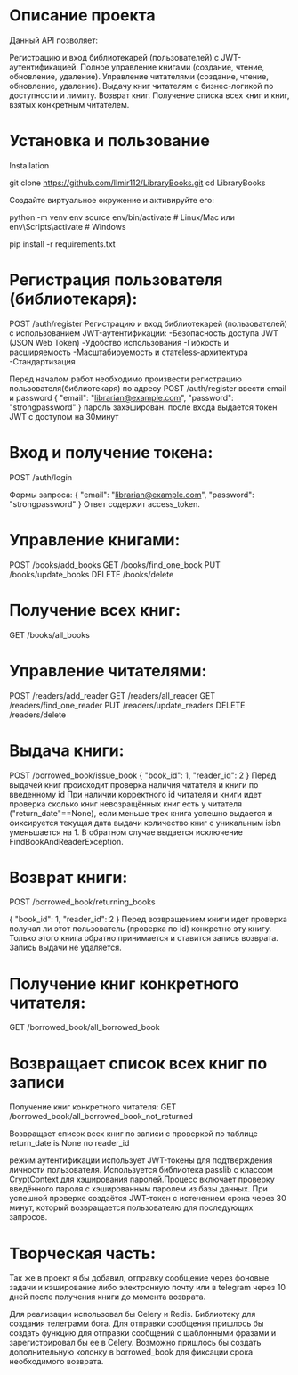 # Описание проекта
Данный API позволяет:

Регистрацию и вход библиотекарей (пользователей) с JWT-аутентификацией.
Полное управление книгами (создание, чтение, обновление, удаление).
Управление читателями (создание, чтение, обновление, удаление).
Выдачу книг читателям с бизнес-логикой по доступности и лимиту.
Возврат книг.
Получение списка всех книг и книг, взятых конкретным читателем.


# Установка и пользование

Installation

git clone https://github.com/Ilmir112/LibraryBooks.git
cd LibraryBooks

Создайте виртуальное окружение и активируйте его:
 
python -m venv env
source env/bin/activate  # Linux/Mac
или
env\Scripts\activate  # Windows

pip install -r requirements.txt

# Регистрация пользователя (библиотекаря):
POST /auth/register
Регистрацию и вход библиотекарей (пользователей) с использованием JWT-аутентификации:
-Безопасность доступа JWT (JSON Web Token)
-Удобство использования
-Гибкость и расширяемость
-Масштабируемость и статeless-архитектура
-Стандартизация

Перед началом работ необходимо произвести регистрацию пользователя(библиотекаря) по адресу
POST /auth/register
ввести email и password
{
  "email": "librarian@example.com",
  "password": "strongpassword"
}
пароль захэширован. 
после входа выдается токен JWT с доступом на 30минут

# Вход и получение токена:
POST /auth/login

 Формы запроса:
{
  "email": "librarian@example.com",
  "password": "strongpassword"
}
Ответ содержит access_token.

# Управление книгами:
POST /books/add_books
GET /books/find_one_book
PUT /books/update_books
DELETE /books/delete

# Получение всех книг:
GET /books/all_books

# Управление читателями:
POST /readers/add_reader
GET /readers/all_reader
GET /readers/find_one_reader
PUT /readers/update_readers
DELETE /readers/delete

# Выдача книги:
POST /borrowed_book/issue_book
{
  "book_id": 1,
  "reader_id": 2
}
Перед выдачей книг происходит проверка наличия читателя и книги по введенному id
При наличии корректного id читателя и книги идет проверка сколько книг невозращённых книг есть у читателя 
("return_date"==None), если меньше трех книга успешно выдается и фиксируется текущая дата выдачи количество книг 
с уникальным isbn уменьшается на 1. 
В обратном случае выдается исключение FindBookAndReaderException.
 

# Возврат книги:
POST /borrowed_book/returning_books
 
{
  "book_id": 1,
  "reader_id": 2
}
Перед возвращением книги идет проверка получал ли этот пользователь (проверка по id) конкретно эту книгу.
Только этого книга обратно принимается и ставится запись возврата. Запись выдачи не удаляется.

# Получение книг конкретного читателя:
GET /borrowed_book/all_borrowed_book

# Возвращает список всех книг по записи

Получение книг конкретного читателя:
GET /borrowed_book/all_borrowed_book_not_returned

Возвращает список всех книг по записи c проверкой по таблице return_date is None по reader_id

режим аутентификации использует JWT-токены для подтверждения 
личности пользователя. Используется библиотека passlib с классом CryptContext для хэширования паролей.Процесс включает 
проверку введённого пароля с 
хэшированным паролем из базы данных. При успешной проверке создаётся JWT-токен с истечением срока через 30 минут, 
который возвращается пользователю для последующих запросов.

# Творческая часть: 
Так же в проект я бы добавил, отправку сообщение через фоновые задачи и кэширование либо электронную почту или 
в telegram через 10 дней после получения книги до момента возврата.

Для реализации использовал бы Celery и Redis. Библиотеку для создания телеграмм бота.
Для отправки сообщения пришлось бы создать функцию для отправки сообщений 
с шаблонными фразами и зарегистрировал бы ее в Celery. Возможно пришлось бы 
создать дополнительную колонку в borrowed_book для фиксации срока необходимого возврата.
